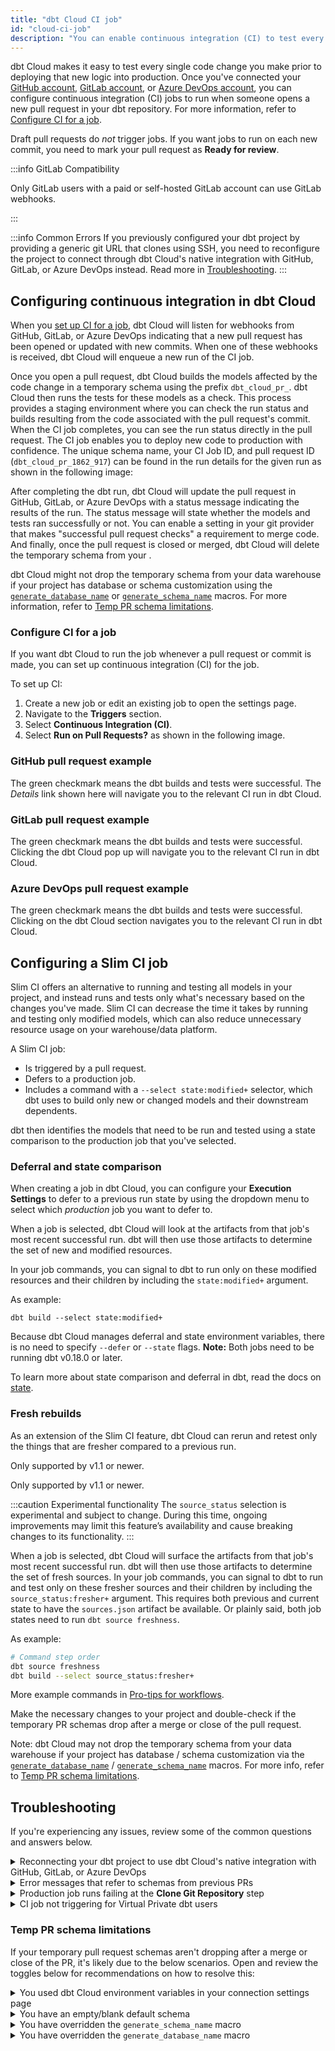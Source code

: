 ```yaml
---
title: "dbt Cloud CI job"
id: "cloud-ci-job"
description: "You can enable continuous integration (CI) to test every single change prior to deploying the code to production just like in a software development workflow."
---
```



dbt Cloud makes it easy to test every single code change you make prior to deploying that new logic into production. Once you've connected your [GitHub account](/docs/cloud/git/connect-github), [GitLab account](/docs/cloud/git/connect-gitlab), or [Azure DevOps account](/docs/cloud/git/connect-azure-devops), you can configure continuous integration (CI) jobs to run when someone opens a new pull request in your dbt repository. For more information, refer to [Configure CI for a job](#configure-ci-for-a-job).

Draft pull requests do _not_ trigger jobs. If you want jobs to run on each new commit, you need to mark your pull request as **Ready for review**.


:::info GitLab Compatibility

Only GitLab users with a paid or self-hosted GitLab account can use GitLab webhooks.

:::

:::info Common Errors
If you previously configured your dbt project by providing a generic git URL that clones using SSH, you need to reconfigure the project to connect through dbt Cloud's native integration with GitHub, GitLab, or Azure DevOps instead. Read more in [Troubleshooting](/docs/deploy/cloud-ci-job#troubleshooting).
:::

## Configuring continuous integration in dbt Cloud

When you [set up CI for a job](#configure-ci-for-a-job), dbt Cloud will listen for webhooks from GitHub, GitLab, or Azure DevOps indicating that a new pull request has been opened or updated with new commits. When one of these webhooks is received, dbt Cloud will enqueue a new run of the CI job. 

Once you open a pull request, dbt Cloud builds the models affected by the code change in a temporary schema using the prefix `dbt_cloud_pr_`. dbt Cloud then  runs the tests for these models as a check. This process provides a staging environment where you can check the run status and builds resulting from the code associated with the pull request's commit. When the CI job completes, you can see the run status directly in the pull request. The CI job enables you to deploy new code to production with confidence. The unique schema name, your CI Job ID, and pull request ID (`dbt_cloud_pr_1862_917`) can be found in the run details for the given run as shown in the following image:

<Lightbox src="/img/docs/dbt-cloud/using-dbt-cloud/using_ci_dbt_cloud.png" title="Viewing the temporary schema name for a run triggered by a PR"/>

After completing the dbt run, dbt Cloud will update the pull request in GitHub, GitLab, or Azure DevOps with a status message indicating the results of the run. The status message will state whether the models and tests ran successfully or not. You can enable a setting in your git provider that makes "successful pull request checks" a requirement to merge code. And finally, once the pull request is closed or merged, dbt Cloud will delete the temporary schema from your <Term id="data-warehouse" />.

dbt Cloud might not drop the temporary schema from your data warehouse if your project has database or schema customization using the [`generate_database_name`](/docs/build/custom-databases#generate_database_name) or [`generate_schema_name`](/docs/build/custom-schemas#how-does-dbt-generate-a-models-schema-name) macros. For more information, refer to [Temp PR schema limitations](/docs/deploy/cloud-ci-job#temp-pr-schema-limitations).

### Configure CI for a job

If you want dbt Cloud to run the job whenever a pull request or commit is made, you can set up continuous integration (CI) for the job. 

To set up CI:

1. Create a new job or edit an existing job to open the settings page.
2. Navigate to the **Triggers** section.
3. Select **Continuous Integration (CI)**. 
4. Select **Run on Pull Requests?** as shown in the following image.

<Lightbox src="/img/docs/dbt-cloud/using-dbt-cloud/ci-tab.png" title="Configuring continuous integration for a dbt Cloud Job"/>


### GitHub pull request example

The green checkmark means the dbt builds and tests were successful. The _Details_ link shown here will navigate you to the relevant CI run in dbt Cloud.
<Lightbox src="/img/docs/dbt-cloud/using-dbt-cloud/09c886f-Screen_Shot_2019-02-08_at_4.54.41_PM.png" title="GitHub pull request example"/>

### GitLab pull request example

The green checkmark means the dbt builds and tests were successful. Clicking the dbt Cloud pop up will navigate you to the relevant CI run in dbt Cloud.
<Lightbox src="/img/docs/dbt-cloud/using-dbt-cloud/GitLab-Pipeline.png" title="GitLab pull request"/>

### Azure DevOps pull request example

The green checkmark means the dbt builds and tests were successful. Clicking on the dbt Cloud section navigates you to the relevant CI run in dbt Cloud.
<Lightbox src="/img/docs/dbt-cloud/using-dbt-cloud/Enabling-CI/ADO CI Check.png" title="Azure DevOps pull request"/>

## Configuring a Slim CI job

Slim CI offers an alternative to running and testing all models in your project, and instead runs and tests only what's necessary based on the changes you've made. Slim CI can decrease the time it takes by running and testing only modified models, which can also reduce unnecessary resource usage on your warehouse/data platform.

A Slim CI job:

- Is triggered by a pull request.
- Defers to a production job.
- Includes a command with a `--select state:modified+` selector, which dbt uses to build only new or changed models and their downstream dependents. 

dbt then identifies the models that need to be run and tested using a state comparison to the production job that you've selected.

### Deferral and state comparison  

When creating a job in dbt Cloud, you can configure your **Execution Settings** to defer to a previous run state by using the dropdown menu to select which _production_ job you want to defer to.

<Lightbox src="/img/docs/dbt-cloud/using-dbt-cloud/ci-deferral.png" title="Jobs that run
on pull requests can select another job from the same project for deferral and comparison"/>

When a job is selected, dbt Cloud will look at the artifacts from that job's most recent successful run. dbt will then use those artifacts to determine the set of new and modified resources.

In your job commands, you can signal to dbt to run only on these modified resources and their children by including the `state:modified+` argument.

As example:

```
dbt build --select state:modified+
```

Because dbt Cloud manages deferral and state environment variables, there is no need to specify `--defer` or `--state` flags. **Note:** Both jobs need to be running dbt v0.18.0 or later.

To learn more about state comparison and deferral in dbt, read the docs on [state](/docs/deploy/project-state).

### Fresh rebuilds

As an extension of the Slim CI feature, dbt Cloud can rerun and retest only the things that are fresher compared to a previous run.

<VersionBlock lastVersion="1.0">

Only supported by v1.1 or newer.

</VersionBlock>

<VersionBlock firstVersion="1.1">

Only supported by v1.1 or newer.

:::caution Experimental functionality
The `source_status` selection is experimental and subject to change. During this time, ongoing improvements may limit this feature’s availability and cause breaking changes to its functionality.
:::

When a job is selected, dbt Cloud will surface the artifacts from that job's most recent successful run. dbt will then use those artifacts to determine the set of fresh sources. In your job commands, you can signal to dbt to run and test only on these fresher sources and their children by including the `source_status:fresher+` argument. This requires both previous and current state to have the `sources.json` artifact be available. Or plainly said, both job states need to run `dbt source freshness`.

As example:

```bash
# Command step order
dbt source freshness
dbt build --select source_status:fresher+
```

</VersionBlock>

More example commands in [Pro-tips for workflows](/guides/legacy/best-practices.md#pro-tips-for-workflows).

Make the necessary changes to your project and double-check if the temporary PR schemas drop after a merge or close of the pull request. 

Note: dbt Cloud may not drop the temporary schema from your data warehouse if your project has database / schema customization via the [`generate_database_name`](/docs/build/custom-databases#generate_database_name) / [`generate_schema_name`](/docs/build/custom-schemas#how-does-dbt-generate-a-models-schema-name) macros. For more info, refer to [Temp PR schema limitations](/docs/deploy/cloud-ci-job#temp-pr-schema-limitations).

## Troubleshooting

If you're experiencing any issues, review some of the common questions and answers below.

<details>
   <summary>Reconnecting your dbt project to use dbt Cloud's native integration with GitHub, GitLab, or Azure DevOps</summary>
   <div>
      <div>If your dbt project relies the generic git clone method that clones using SSH and deploy keys to connect to your dbt repo, you need to disconnect your repo and reconnect it using the native GitHub, GitLab, or Azure DevOps integration in order to enable dbt Cloud Slim CI.<br></br><br></br>
      First, make sure you have the <a href="https://docs.getdbt.com/docs/cloud/git/connect-github">native GitHub authentication</a>, <a href="https://docs.getdbt.com/docs/cloud/git/connect-gitlab">native GitLab authentication</a>, or <a href="https://docs.getdbt.com/docs/cloud/git/connect-azure-devops">native Azure DevOps authentication</a> set up depending on which git provider you use. After you have gone through those steps, go to <strong>Account Settings</strong>, select <strong>Projects</strong> and click on the project you'd like to reconnect through native GitHub, GitLab, or Azure DevOps auth. Then click on the repository link.<br></br><br></br>
      
      Once you're in the repository page, select <strong>Edit</strong> and then <strong>Disconnect Repository</strong> at the bottom.<br></br>
         <Lightbox src="/img/docs/dbt-cloud/using-dbt-cloud/Enabling-CI/Disconnect-Repository.png" alt="Disconnect repo"/>
         <br></br>
         Confirm that you'd like to disconnect your repository. You should then see a new Configure a repository link in your old repository's place. Click through to the configuration page:<br></br>
         <Lightbox src="/img/docs/dbt-cloud/using-dbt-cloud/Enabling-CI/repo-config.png" alt="Configure repo"/>
         <br></br>
         Select the <b>GitHub</b>, <b>GitLab</b>, or <b>AzureDevOps</b> tab and reselect your repository. That should complete the setup of the project and enable you to set up a dbt Cloud CI job.</div>
   </div>
</details>
<details>
   <summary>Error messages that refer to schemas from previous PRs</summary>
   <div>
      <div>If you receive a schema-related error message referencing a <i>previous</i> PR, this is usually an indicator that you are not using a production job for your deferral and are instead using <i>self</i>.  If the prior PR has already been merged, the prior PR's schema may have been dropped by the time the Slim CI job for the current PR is kicked off.<br></br> <br></br>
      
      To fix this issue, select a production job run to defer to instead of self.
      </div>
   </div>
</details>
<details>
   <summary>Production job runs failing at the <b>Clone Git Repository</b> step</summary>
   <div>
      <div>dbt Cloud can only checkout commits that belong to the original repository. dbt Cloud _cannot_ checkout commits that belong to a fork of that repository.<br></br><br></br>
      
      If you receive the following error message at the <b>Clone Git Repository</b> step of your job run:<br></br>
         <code>
         Error message:<br></br>
         Cloning into '/tmp/jobs/123456/target'...<br></br>
         Successfully cloned repository.<br></br>
         Checking out to e845be54e6dc72342d5a8f814c8b3316ee220312...<br></br>
         Failed to checkout to specified revision.<br></br>
         git checkout e845be54e6dc72342d5a8f814c8b3316ee220312<br></br>
         fatal: reference is not a tree: e845be54e6dc72342d5a8f814c8b3316ee220312<br></br>
         </code><br></br><br></br>
         
         Double-check that your PR isn't trying to merge using a commit that belongs to a fork of the repository attached to your dbt project.</div>
   </div>
</details>
<details>
   <summary>CI job not triggering for Virtual Private dbt users</summary>
   <div>
      <div>To trigger jobs on dbt Cloud using the <a href="https://docs.getdbt.com/docs/dbt-cloud-apis/admin-cloud-api">API</a>, your Git provider needs to connect to your dbt Cloud account.<br></br><br></br>
      
      If you're on a Virtual Private dbt Enterprise plan using security features like ingress PrivateLink or IP Allowlisting, registering CI hooks may not be available and can cause the job to fail silently.</div>
   </div>
</details>

### Temp PR schema limitations

If your temporary pull request schemas aren't dropping after a merge or close of the PR, it's likely due to the below scenarios. Open and review the toggles below for recommendations on how to resolve this:

<details>
  <summary>You used dbt Cloud environment variables in your connection settings page </summary>
  <div>
    <div>To resolve this, remove environment variables in your <a href="https://docs.getdbt.com/docs/dbt-cloud/using-dbt-cloud/cloud-environment-variables">connections settings</a>.</div>
  </div>
</details>
<details>
  <summary>You have an empty/blank default schema</summary>
  <div>
    <div>To change this, edit and fill in your default schema.</div>
  </div>
</details>
<details>
  <summary>You have overridden the <code>generate_schema_name</code> macro</summary>
  <div>
    <div>To resolve this, change your macro so that the temporary PR schema name contains the default prefix and review the guidance below:
    <br></br>
      • ✅ Temporary PR schema name contains the prefix <code>dbt_cloud_pr_</code> (like <code>dbt_cloud_pr_123_456_marketing</code>) <br></br>
      • ❌ Temporary PR schema name doesn't contain the prefix <code>dbt_cloud_pr_</code> (like <code>marketing</code>). <br></br>
    </div>
  </div>
</details>
<details>
  <summary>You have overridden the <code>generate_database_name</code> macro</summary>
  <div>
    <div>If you assume that the project's default connection is to a database named <code>analytics</code>, review the guidance below to resolve this:
      <br></br>
       • ✅ Database remains the same as the connection default (like <code>analytics</code>) <br></br>
       • ❌ Database has changed from the default connection (like <code>dev</code>). <br></br>
    </div>
  </div>
</details>
